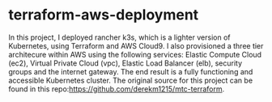 # terraform-aws-deployment

In this project, I deployed rancher k3s, which is a lighter version of Kubernetes, using Terraform and AWS Cloud9. I also provisioned a three tier architecure within AWS
using the following services: Elastic Compute Cloud (ec2), Virtual Private Cloud (vpc), Elastic Load Balancer (elb), security groups and the internet gateway. The end 
result is a fully functioning and accessible Kubernetes cluster.
The original source for this project can be found in this repo:https://github.com/derekm1215/mtc-terraform.
